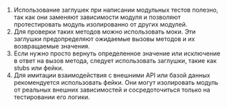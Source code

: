 1. Использование заглушек при написании модульных тестов полезно, так как они заменяют зависимости модуля и позволяют протестировать модуль изолированно от других модулей.
2. Для проверки таких методов можно использовать моки. Эти заглушки предопределяют ожидаемые вызовы методов и их возвращаемые значения.
3. Если нужно просто вернуть определенное значение или исключение в ответ на вызов метода, следует использовать заглушки, такие как stubs или фейки.
4. Для имитации взаимодействия с внешними API или базой данных рекомендуется использовать фейки. Они могут изолировать модуль от реальных внешних зависимостей и сосредоточиться только на тестировании его логики.